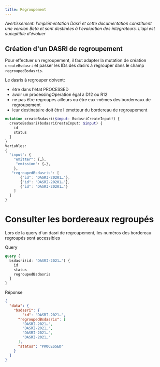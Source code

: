 ```yaml
---
title: Regroupement
---
```


_Avertissement: l'implémentation Dasri et cette documentation constituent une version Beta et sont destinées à l'évaluation des intégrateurs. L'api est suceptible d'évoluer_

## Création d'un DASRI de regroupement

Pour effectuer un regroupement, il faut adapter la mutation de création `createBsdasri` et passer les IDs des dasirs à regrouper dans le champ `regroupedBsdasris`.

Le dasris à regrouper doivent:

- être dans l'état PROCESSED
- avoir un processingOperation égal à D12 ou R12
- ne pas être regroupés ailleurs ou être eux-mêmes des bordereaux de regroupement
- leur destinataire doit être l'émetteur du bordereau de regroupement

```graphql
mutation createBsdasri($input: BsdasriCreateInput!) {
  createBsdasri(bsdasriCreateInput: $input) {
    id
    status
  }
}
Variables:
{
  "input": {
    "emitter": {…},
     "emission": {…},
    },
   "regroupedBsdasris": [
       {"id": "DASRI-20201…"},
       {"id": "DASRI-20201…"},
       {"id": "DASRI-20201…"}
    ]
  }
}
```

# Consulter les bordereaux regroupés

Lors de la query d'un dasri de regroupement,  les numéros des bordereau regroupés sont accessibles

Query
```graphql
query {
  bsdasri(id: "DASRI-2021…") {
    id
    status
    regroupedBsdasris
  }
}
```

Réponse
```json
{
  "data": {
    "bsdasri": {
        "id": "DASRI-2021…",
      "regroupedBsdasris": [
        "DASRI-2021…",
        "DASRI-2021…",
        "DASRI-2021…",
        "DASRI-2021…"
      ],
      "status": "PROCESSED"
    }
  }
}
```